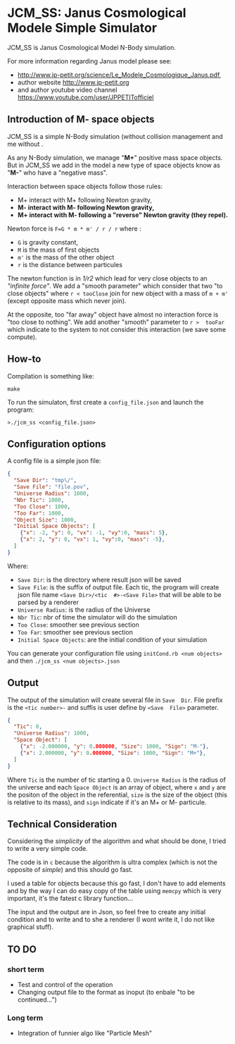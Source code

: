 # JCM_SS: Janus Cosmological Modele Simple Simulator

JCM_SS is Janus Cosmological Model N-Body simulation.

For more information regarding Janus model please see:

- http://www.jp-petit.org/science/Le_Modele_Cosmologique_Janus.pdf,
- author website http://www.jp-petit.org
- and author youtube video channel https://www.youtube.com/user/JPPETITofficiel

## Introduction of M- space objects

JCM_SS  is a  simple N-Body  simulation  (without collision  management and  me
without .

As any N-Body  simulation, we manage "__M+__" positive mass  space objects. But
in JCM_SS we add in the model a  new type of space objects know as "__M-__" who
have a "negative mass".

Interaction between space objects follow those rules:

- M+ interact with M+ following Newton gravity,
- __M- interact with M- following Newton gravity,__
- __M+ interact with M- following a "reverse" Newton gravity (they repel).__

Newton force is `F=G * m * m' / r / r` where :

- `G` is gravity constant,
- `M` is the mass of first objects
- `m'` is the mass of the other object
- `r` is the distance between particules

The  newton function  is in  _1/r2_ which  lead for  very close  objects to  an
_"infinite force"_.  We add a  "smooth parameter"  which consider that  two "to
close objects" where `r < tooClose` join for new object with a mass of `m + m'`
(except opposite mass which never join).

At the opposite, too "far away" object have almost no interaction force is "too
close to  nothing". We  add another  "smooth" parameter to  `r >  tooFar` which
indicate to the system to not consider this interaction (we save some compute).

## How-to

Compilation is something like:

`make`

To run the simulaton, first create a `config_file.json` and launch the program:

`>./jcm_ss <config_file.json>`

## Configuration options

A config file is a simple json file:

```json
{
  "Save Dir": "tmp\/",
  "Save File": "file.pov",
  "Universe Radius": 1000,
  "Nbr Tic": 1000,
  "Too Close": 1000,
  "Too Far": 1000,
  "Object Size": 1000,
  "Initial Space Objects": [
    {"x": -2, "y": 0, "vx": -1, "vy":0, "mass": 5},
    {"x": 2, "y": 0, "vx": 1, "vy":0, "mass": -5},
  ]
}
```

Where:

- `Save Dir`: is the directory where result json will be saved
- `Save File`: is the suffix of  output file. Each tic, the program will create
  json  file name  `<Save Dir>/<tic  #>-<Save File>`  that will  be able  to be
  parsed by a renderer
- `Universe Radius`: is the radius of the Universe
- `Nbr Tic`: nbr of time the simulator will do the simulation
- `Too Close`: smoother see previous section
- `Too Far`:  smoother see previous section
- `Initial Space Objects`: are the initial condition of your simulation

You can generate your configuration  file using `initCond.rb <num objects>` and
then `./jcm_ss <num objects>.json`

## Output

The  output of  the simulation  will create  several file  in `Save  Dir`. File
prefix  is the  `<tic number>-`  and  suffis is  user define  by `<Save  File>`
parameter.

```json
{
  "Tic": 0,
  "Universe Radius": 1000,
  "Space Object": [
    {"x": -2.000000, "y": 0.000000, "Size": 1000, "Sign": "M-"},
    {"x": 2.000000, "y": 0.000000, "Size": 1000, "Sign": "M+"},
  ]
}
```

Where `Tic` is the number of tic  starting a 0. `Universe Radius` is the radius
of the universe  and each `Space Object`  is an array of object,  where `x` and
`y` are the positon of the object in the referential, `size` is the size of the
object (this is relative to its mass), and  `sign` indicate if it's an M+ or M-
particule.

## Technical Consideration

Considering the _simplicity_ of the algorithm  and what should be done, I tried
to write a very simple code.

The code  is in `c` because  the algorithm is  ultra complex (which is  not the
opposite of _simple_) and this should go fast.

I used a table  for objects because this go fast, I don't  have to add elements
and by  the way I can  do easy copy of  the table using `memcpy`  which is very
important, it's the fatest c library function...

The  input and  the output  are in  Json, so  feel free  to create  any initial
condition and to  write and to she a  renderer (I wont write it, I  do not like
graphical stuff).

## TO DO

### short term

- Test and control of the operation
- Changing output file to the format as inoput (to enbale "to be continued...")

### Long term

- Integration of funnier algo like "Particle Mesh"
